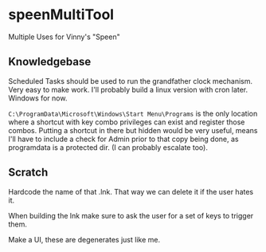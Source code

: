 # speenMultiTool
Multiple Uses for Vinny's "Speen"

## Knowledgebase
Scheduled Tasks should be used to run the grandfather clock mechanism. Very easy to make work. I'll probably build a linux version with cron later. Windows for now. 

``C:\ProgramData\Microsoft\Windows\Start Menu\Programs`` is the only location where a shortcut with 
key combo privileges can exist and register those combos. Putting a shortcut in there but hidden would be very useful, means I'll have to include a check for Admin prior to that copy being done, as programdata is a protected dir. (I can probably escalate too).

## Scratch

Hardcode the name of that .lnk. That way we can delete it if the user hates it. 

When building the lnk make sure to ask the user for a set of keys to trigger them. 

Make a UI, these are degenerates just like me. 
